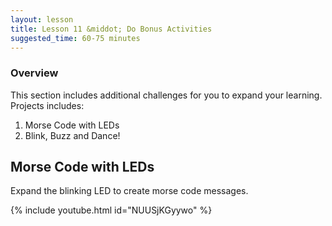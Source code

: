 ```yaml
---
layout: lesson
title: Lesson 11 &middot; Do Bonus Activities
suggested_time: 60-75 minutes
---
```

### Overview
This section includes additional challenges for you to expand your learning.  Projects includes:
1. Morse Code with LEDs
2. Blink, Buzz and Dance!

## Morse Code with LEDs

Expand the blinking LED to create morse code messages.

{% include youtube.html id="NUUSjKGyywo" %}

